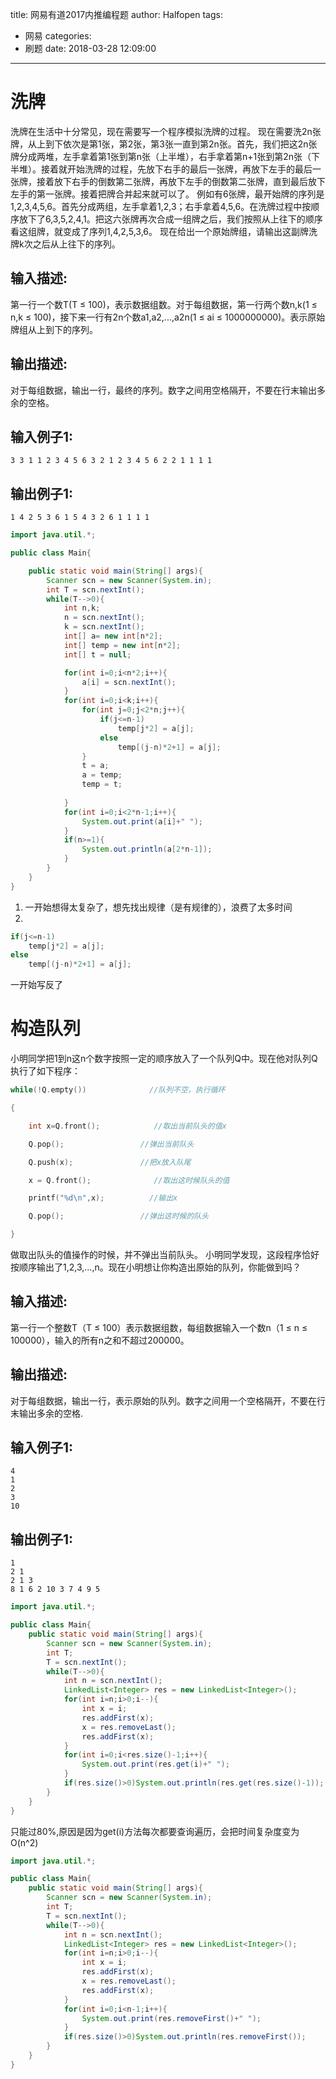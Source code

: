 title: 网易有道2017内推编程题
author: Halfopen
tags:
  - 网易
categories:
  - 刷题
date: 2018-03-28 12:09:00
---
# 洗牌
洗牌在生活中十分常见，现在需要写一个程序模拟洗牌的过程。 现在需要洗2n张牌，从上到下依次是第1张，第2张，第3张一直到第2n张。首先，我们把这2n张牌分成两堆，左手拿着第1张到第n张（上半堆），右手拿着第n+1张到第2n张（下半堆）。接着就开始洗牌的过程，先放下右手的最后一张牌，再放下左手的最后一张牌，接着放下右手的倒数第二张牌，再放下左手的倒数第二张牌，直到最后放下左手的第一张牌。接着把牌合并起来就可以了。 例如有6张牌，最开始牌的序列是1,2,3,4,5,6。首先分成两组，左手拿着1,2,3；右手拿着4,5,6。在洗牌过程中按顺序放下了6,3,5,2,4,1。把这六张牌再次合成一组牌之后，我们按照从上往下的顺序看这组牌，就变成了序列1,4,2,5,3,6。 现在给出一个原始牌组，请输出这副牌洗牌k次之后从上往下的序列。


## 输入描述:
第一行一个数T(T ≤ 100)，表示数据组数。对于每组数据，第一行两个数n,k(1 ≤ n,k ≤ 100)，接下来一行有2n个数a1,a2,...,a2n(1 ≤ ai ≤ 1000000000)。表示原始牌组从上到下的序列。


## 输出描述:
对于每组数据，输出一行，最终的序列。数字之间用空格隔开，不要在行末输出多余的空格。

## 输入例子1:
	3 3 1 1 2 3 4 5 6 3 2 1 2 3 4 5 6 2 2 1 1 1 1

## 输出例子1:
	1 4 2 5 3 6 1 5 4 3 2 6 1 1 1 1


```java
import java.util.*;

public class Main{

    public static void main(String[] args){
        Scanner scn = new Scanner(System.in);
        int T = scn.nextInt();
        while(T-->0){
            int n,k;
            n = scn.nextInt();
            k = scn.nextInt();
            int[] a= new int[n*2];
            int[] temp = new int[n*2];
            int[] t = null;

            for(int i=0;i<n*2;i++){
                a[i] = scn.nextInt();
            }
            for(int i=0;i<k;i++){
                for(int j=0;j<2*n;j++){
                    if(j<=n-1)
                        temp[j*2] = a[j];
                    else
                        temp[(j-n)*2+1] = a[j];
                }
                t = a;
                a = temp;
                temp = t;
                
            }
            for(int i=0;i<2*n-1;i++){
                System.out.print(a[i]+" ");
            }
            if(n>=1){
                System.out.println(a[2*n-1]);
            }
        }
    }
}
```

1. 一开始想得太复杂了，想先找出规律（是有规律的），浪费了太多时间
2.   
```java	
if(j<=n-1)
	temp[j*2] = a[j];
else
	temp[(j-n)*2+1] = a[j];
```
一开始写反了

# 构造队列
小明同学把1到n这n个数字按照一定的顺序放入了一个队列Q中。现在他对队列Q执行了如下程序：
```cpp
while(!Q.empty())              //队列不空，执行循环

{

    int x=Q.front();            //取出当前队头的值x

    Q.pop();                 //弹出当前队头

    Q.push(x);               //把x放入队尾

    x = Q.front();              //取出这时候队头的值

    printf("%d\n",x);          //输出x

    Q.pop();                 //弹出这时候的队头

}
```
做取出队头的值操作的时候，并不弹出当前队头。
小明同学发现，这段程序恰好按顺序输出了1,2,3,...,n。现在小明想让你构造出原始的队列，你能做到吗？

## 输入描述:
第一行一个整数T（T ≤ 100）表示数据组数，每组数据输入一个数n（1 ≤ n ≤ 100000），输入的所有n之和不超过200000。


## 输出描述:
对于每组数据，输出一行，表示原始的队列。数字之间用一个空格隔开，不要在行末输出多余的空格.

## 输入例子1:

    4
    1
    2
    3
    10

## 输出例子1:
    1
    2 1
    2 1 3
    8 1 6 2 10 3 7 4 9 5
    
```java
import java.util.*;

public class Main{
    public static void main(String[] args){
        Scanner scn = new Scanner(System.in);
        int T;
        T = scn.nextInt();
        while(T-->0){
            int n = scn.nextInt();
            LinkedList<Integer> res = new LinkedList<Integer>();
            for(int i=n;i>0;i--){ 
                int x = i;
                res.addFirst(x);
                x = res.removeLast();
                res.addFirst(x);
            }
            for(int i=0;i<res.size()-1;i++){
                System.out.print(res.get(i)+" ");
            }
            if(res.size()>0)System.out.println(res.get(res.size()-1));
        }
    }
}
```
只能过80%,原因是因为get(i)方法每次都要查询遍历，会把时间复杂度变为O(n^2)
```java
import java.util.*;

public class Main{
    public static void main(String[] args){
        Scanner scn = new Scanner(System.in);
        int T;
        T = scn.nextInt();
        while(T-->0){
            int n = scn.nextInt();
            LinkedList<Integer> res = new LinkedList<Integer>();
            for(int i=n;i>0;i--){ 
                int x = i;
                res.addFirst(x);
                x = res.removeLast();
                res.addFirst(x);
            }
            for(int i=0;i<n-1;i++){
                System.out.print(res.removeFirst()+" ");
            }
            if(res.size()>0)System.out.println(res.removeFirst());
        }
    }
}
```
